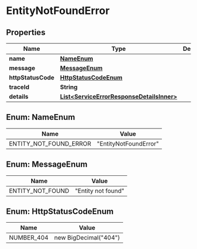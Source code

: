 # EntityNotFoundError

## Properties

| Name               | Type                                                                                    | Description | Notes      |
| ------------------ | --------------------------------------------------------------------------------------- | ----------- | ---------- |
| **name**           | [**NameEnum**](#NameEnum)                                                               |             |            |
| **message**        | [**MessageEnum**](#MessageEnum)                                                         |             |            |
| **httpStatusCode** | [**HttpStatusCodeEnum**](#HttpStatusCodeEnum)                                           |             |            |
| **traceId**        | **String**                                                                              |             |            |
| **details**        | [**List&lt;ServiceErrorResponseDetailsInner&gt;**](ServiceErrorResponseDetailsInner.md) |             | [optional] |

## Enum: NameEnum

| Name                   | Value                           |
| ---------------------- | ------------------------------- |
| ENTITY_NOT_FOUND_ERROR | &quot;EntityNotFoundError&quot; |

## Enum: MessageEnum

| Name             | Value                        |
| ---------------- | ---------------------------- |
| ENTITY_NOT_FOUND | &quot;Entity not found&quot; |

## Enum: HttpStatusCodeEnum

| Name       | Value                           |
| ---------- | ------------------------------- |
| NUMBER_404 | new BigDecimal(&quot;404&quot;) |
